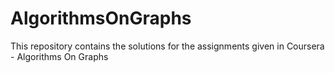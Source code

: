 # AlgorithmsOnGraphs
This repository contains the solutions for the assignments given in Coursera - Algorithms On Graphs
